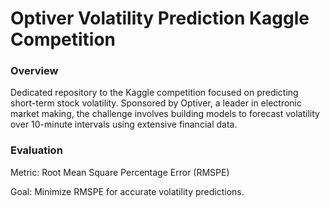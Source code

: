 # Optiver Volatility Prediction Kaggle Competition 

### Overview
Dedicated repository to the Kaggle competition focused on predicting short-term stock volatility. Sponsored by Optiver, a leader in electronic market making, the challenge involves building models to forecast volatility over 10-minute intervals using extensive financial data.

### Evaluation 
Metric: Root Mean Square Percentage Error (RMSPE)

Goal: Minimize RMSPE for accurate volatility predictions.


